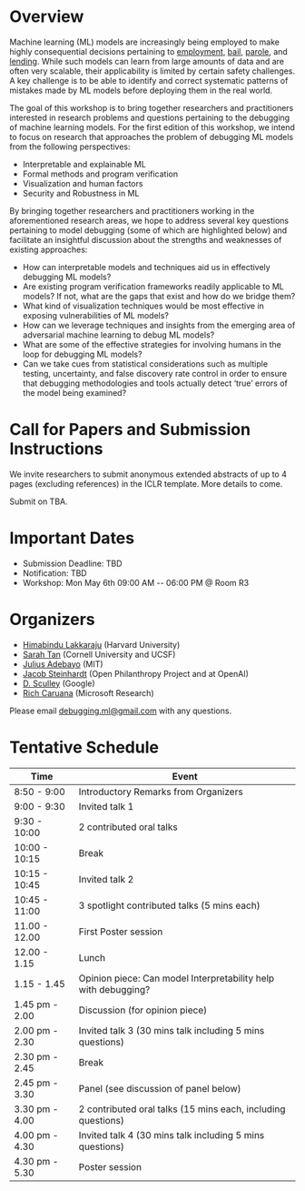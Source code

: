 # Overview
Machine learning (ML) models are increasingly being employed to make highly consequential decisions pertaining to [employment](https://www.reuters.com/article/us-amazon-com-jobs-automation-insight/amazon-scraps-secret-ai-recruiting-tool-that-showed-bias-against-women-idUSKCN1MK08G), [bail](https://www.nber.org/papers/w23180), [parole](http://advances.sciencemag.org/content/4/1/eaao5580), and [lending](https://yjolt.org/credit-scoring-era-big-data). While such models can learn from large amounts of data and are often very scalable, their applicability is limited by certain safety challenges. A key challenge is to be able to identify and correct systematic patterns of mistakes made by ML models before deploying them in the real world. 

The goal of this workshop is to bring together researchers and practitioners interested in research problems and questions pertaining to the debugging of machine learning models. For the first edition of this workshop, we intend to focus on research that approaches the problem of debugging ML models from the following perspectives: 

- Interpretable and explainable ML
- Formal methods and program verification
- Visualization and human factors
- Security and Robustness in ML

By bringing together researchers and practitioners working in the aforementioned research areas, we hope to address several key questions pertaining to model debugging (some of which are highlighted below) and facilitate an insightful discussion about the strengths and weaknesses of existing approaches:

- How can interpretable models and techniques aid us in effectively debugging ML models?
- Are existing program verification frameworks readily applicable to ML models? If not, what are the gaps that exist and how do we bridge them?
- What kind of visualization techniques would be most effective in exposing vulnerabilities of ML models? 
- How can we leverage techniques and insights from the emerging area of adversarial machine learning to debug ML models?
- What are some of the effective strategies for involving humans in the loop for debugging ML models?
- Can we take cues from statistical considerations such as multiple testing, uncertainty, and false discovery rate control in order to ensure that debugging methodologies and tools actually detect ‘true’ errors of the model being examined?


# Call for Papers and Submission Instructions
We invite researchers to submit anonymous extended abstracts of up to 4 pages (excluding references) in the ICLR template. More details to come.

Submit on TBA.


# Important Dates

- Submission Deadline: TBD
- Notification: TBD
- Workshop: Mon May 6th 09:00 AM -- 06:00 PM @ Room R3

# Organizers
- [Himabindu Lakkaraju](https://web.stanford.edu/~himalv/) (Harvard University)
- [Sarah Tan](https://shftan.github.io/) (Cornell University and UCSF)
- [Julius Adebayo](http://juliusadebayo.com/) (MIT)
- [Jacob Steinhardt](https://cs.stanford.edu/~jsteinhardt/) (Open Philanthropy Project and at OpenAI)
- [D. Sculley](https://www.eecs.tufts.edu/~dsculley/) (Google)
- [Rich Caruana](https://www.microsoft.com/en-us/research/people/rcaruana/) (Microsoft Research)


Please email [debugging.ml@gmail.com](mailto:debugging.ml@gmail.com) with any questions.


# Tentative Schedule

| Time | Event |
| --- | --- |
| 8:50 - 9:00 | Introductory Remarks from Organizers |
| 9:00 - 9:30 | Invited talk 1 |
| 9:30 - 10:00 | 2 contributed oral talks |
| 10:00 - 10:15 | Break |
| 10:15 - 10:45 | Invited talk 2 |
| 10:45 - 11:00 | 3 spotlight contributed talks (5 mins each) |
| 11.00 - 12.00 | First Poster session |
| 12.00 - 1.15 | Lunch |
| 1.15 - 1.45 | Opinion piece: Can model Interpretability help with debugging? | 
| 1.45 pm - 2.00 | Discussion (for opinion piece) | 
| 2.00 pm - 2.30 | Invited talk 3 (30 mins talk including 5 mins questions) |
| 2.30 pm - 2.45 | Break |
| 2.45 pm - 3.30 | Panel (see discussion of panel below) |
| 3.30 pm - 4.00 | 2 contributed oral talks (15 mins each, including questions) |
| 4.00 pm - 4.30 | Invited talk 4 (30 mins talk including 5 mins questions) |
| 4.30 pm - 5.30 | Poster session |